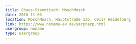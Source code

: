 ```yaml
---
title: Chaos-Stammtisch: MoschMosch
date: 2016-11-03
location: MoschMosch, Hauptstraße 136, 69117 Heidelberg
link: https://www.noname-ev.de/yarpnarp.html
usergroup: noname
type: usergroup
---
```

